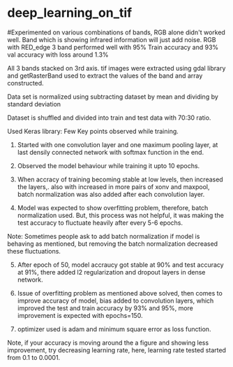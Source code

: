 # deep_learning_on_tif

#Experimented on various combinations of bands,
RGB alone didn't worked well.
Band which is showing infrared information will just add noise.
RGB with RED_edge 3 band performed well with 95% Train accuracy and 93% val accuracy with loss around 1.3%

All 3 bands stacked on 3rd axis.
tif images were extracted using gdal library
and getRasterBand used to extract the values of the band and array constructed.

Data set is normalized using subtracting dataset by mean and dividing by standard deviation

Dataset is shuffled and divided into train and test data with 70:30 ratio.

Used Keras library:
Few Key points observed while training.

1. Started with one convolution layer and one maximum pooling layer, at last densily connected network with softmax function in the end.

2. Observed the model behaviour while training it upto 10 epochs.

3. When accracy of training becoming stable at low levels, then increased the layers,. also with increased in more pairs of xonv and maxpool, batch normalization was also added after each convolution layer.

4. Model was expected to show overfitting problem, therefore, batch normalization used. But, this process was not helpful, it was making the test accuracy to fluctuate heavily after every 5-6 epochs.

Note: Sometimes people ask to add batch normalization if model is behaving as mentioned, but removing the batch normalization decreased these fluctuations.

5. After epoch of 50, model accraucy got stable at 90% and test accuracy at 91%, there added l2 regularization and dropout layers in dense network.

6. Issue of overfitting problem as mentioned above solved, then comes to improve accuracy of model, bias added to convolution layers, which improved the test and train accuracy by 93% and 95%, more improvement is expected with epochs=150.

7. optimizer used is adam and minimum square error as loss function. 

Note, if your accuracy is moving around the a figure and showing less improvement, try decreasing learning rate, here, learning rate tested started from 0.1 to 0.0001. 
